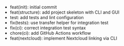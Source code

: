 - feat(init): initial commit
- feat(structure): add project skeleton with CLI and GUI
- test: add tests and lint configuration
- fix(tests): use transfer helper for integration test
- fix(ci): correct integration test syntax
- chore(ci): add GitHub Actions workflow
- feat(nextcloud): implement Nextcloud linking via CLI
